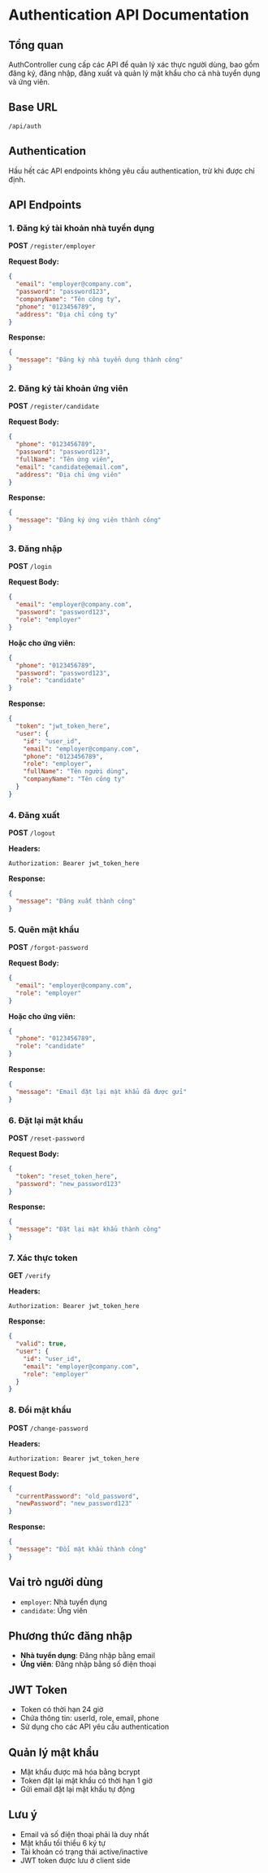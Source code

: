 # Authentication API Documentation

## Tổng quan

AuthController cung cấp các API để quản lý xác thực người dùng, bao gồm đăng ký, đăng nhập, đăng xuất và quản lý mật khẩu cho cả nhà tuyển dụng và ứng viên.

## Base URL

```
/api/auth
```

## Authentication

Hầu hết các API endpoints không yêu cầu authentication, trừ khi được chỉ định.

## API Endpoints

### 1. Đăng ký tài khoản nhà tuyển dụng

**POST** `/register/employer`

**Request Body:**

```json
{
  "email": "employer@company.com",
  "password": "password123",
  "companyName": "Tên công ty",
  "phone": "0123456789",
  "address": "Địa chỉ công ty"
}
```

**Response:**

```json
{
  "message": "Đăng ký nhà tuyển dụng thành công"
}
```

### 2. Đăng ký tài khoản ứng viên

**POST** `/register/candidate`

**Request Body:**

```json
{
  "phone": "0123456789",
  "password": "password123",
  "fullName": "Tên ứng viên",
  "email": "candidate@email.com",
  "address": "Địa chỉ ứng viên"
}
```

**Response:**

```json
{
  "message": "Đăng ký ứng viên thành công"
}
```

### 3. Đăng nhập

**POST** `/login`

**Request Body:**

```json
{
  "email": "employer@company.com",
  "password": "password123",
  "role": "employer"
}
```

**Hoặc cho ứng viên:**

```json
{
  "phone": "0123456789",
  "password": "password123",
  "role": "candidate"
}
```

**Response:**

```json
{
  "token": "jwt_token_here",
  "user": {
    "id": "user_id",
    "email": "employer@company.com",
    "phone": "0123456789",
    "role": "employer",
    "fullName": "Tên người dùng",
    "companyName": "Tên công ty"
  }
}
```

### 4. Đăng xuất

**POST** `/logout`

**Headers:**

```
Authorization: Bearer jwt_token_here
```

**Response:**

```json
{
  "message": "Đăng xuất thành công"
}
```

### 5. Quên mật khẩu

**POST** `/forgot-password`

**Request Body:**

```json
{
  "email": "employer@company.com",
  "role": "employer"
}
```

**Hoặc cho ứng viên:**

```json
{
  "phone": "0123456789",
  "role": "candidate"
}
```

**Response:**

```json
{
  "message": "Email đặt lại mật khẩu đã được gửi"
}
```

### 6. Đặt lại mật khẩu

**POST** `/reset-password`

**Request Body:**

```json
{
  "token": "reset_token_here",
  "password": "new_password123"
}
```

**Response:**

```json
{
  "message": "Đặt lại mật khẩu thành công"
}
```

### 7. Xác thực token

**GET** `/verify`

**Headers:**

```
Authorization: Bearer jwt_token_here
```

**Response:**

```json
{
  "valid": true,
  "user": {
    "id": "user_id",
    "email": "employer@company.com",
    "role": "employer"
  }
}
```

### 8. Đổi mật khẩu

**POST** `/change-password`

**Headers:**

```
Authorization: Bearer jwt_token_here
```

**Request Body:**

```json
{
  "currentPassword": "old_password",
  "newPassword": "new_password123"
}
```

**Response:**

```json
{
  "message": "Đổi mật khẩu thành công"
}
```

## Vai trò người dùng

- `employer`: Nhà tuyển dụng
- `candidate`: Ứng viên

## Phương thức đăng nhập

- **Nhà tuyển dụng**: Đăng nhập bằng email
- **Ứng viên**: Đăng nhập bằng số điện thoại

## JWT Token

- Token có thời hạn 24 giờ
- Chứa thông tin: userId, role, email, phone
- Sử dụng cho các API yêu cầu authentication

## Quản lý mật khẩu

- Mật khẩu được mã hóa bằng bcrypt
- Token đặt lại mật khẩu có thời hạn 1 giờ
- Gửi email đặt lại mật khẩu tự động

## Lưu ý

- Email và số điện thoại phải là duy nhất
- Mật khẩu tối thiểu 6 ký tự
- Tài khoản có trạng thái active/inactive
- JWT token được lưu ở client side

